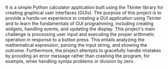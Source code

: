 It is a simple Python calculator application built using the Tkinter library for creating graphical user interfaces (GUIs).
The purpose of this project is to provide a hands-on experience in creating a GUI application using Tkinter and to learn the fundamentals of GUI programming, including creating widgets, handling events, and updating the display.
This project's main challenge is processing user input and executing the proper arithmetic operation in response to a button press. 
This entails analyzing the mathematical expression, parsing the input string, and showing the outcome. 
Furthermore, the project attempts to gracefully handle mistakes by providing an error message rather than crashing the program, for example, when handling syntax problems or division by zero.
